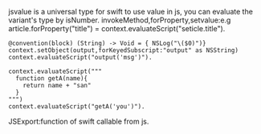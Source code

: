 jsvalue is a universal type for swift to use value in js, you can evaluate the variant's type by isNumber. 
invokeMethod,forProperty,setvalue:e.g article.forProperty("title") = context.evaluateScript("seticle.title").  
```
@convention(block) (String) -> Void = { NSLog("\($0)")}  
context.setObject(output,forKeyedSubscript:"output" as NSString)  
context.evaluateScript("output('msg')").  
```
```
context.evaluateScript("""
  function getA(name){
    return name + "san"
  }
""")  
context.evaluateScript("getA('you')").  
```
JSExport:function of swift callable from js.
